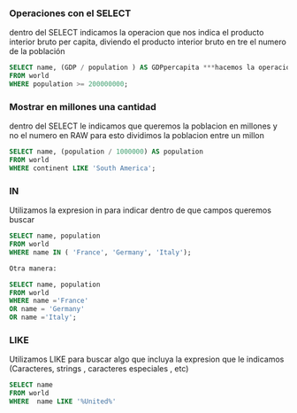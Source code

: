 
### Operaciones con el SELECT
dentro del SELECT indicamos la operacion que nos indica el producto interior bruto per capita, diviendo el producto interior bruto en tre el numero de la población
```SQL
SELECT name, (GDP / population ) AS GDPpercapita ***hacemos la operacion dentro del SELECT)***
FROM world
WHERE population >= 200000000;
```
### Mostrar en millones una cantidad
dentro del SELECT le indicamos que queremos la poblacion en millones y no el numero en RAW para esto dividimos la poblacion entre un millon

```SQL
SELECT name, (population / 1000000) AS population
FROM world
WHERE continent LIKE 'South America';
```
### IN
Utilizamos la expresion in para indicar dentro de que campos queremos buscar 

```SQL
SELECT name, population
FROM world
WHERE name IN ( 'France', 'Germany', 'Italy');

Otra manera:

SELECT name, population
FROM world
WHERE name ='France'
OR name = 'Germany'
OR name ='Italy';

```
### LIKE
Utilizamos LIKE para buscar algo que incluya la expresion que le indicamos (Caracteres, strings , caracteres especiales , etc)

```SQL
SELECT name
FROM world
WHERE  name LIKE '%United%' 
```



```SQL
```
